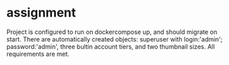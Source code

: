 # assignment
Project is configured to run on dockercompose up, and should migrate on start.
There are automatically created objects: superuser with login:'admin'; password:'admin', three bultin account tiers, and two thumbnail sizes.
All requirements are met.
